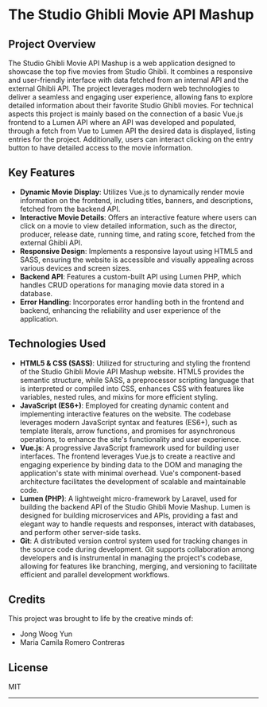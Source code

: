 # The Studio Ghibli Movie API Mashup

## Project Overview

The Studio Ghibli Movie API Mashup is a web application designed to showcase the top five movies from Studio Ghibli. It combines a responsive and user-friendly interface with data fetched from an internal API and the external Ghibli API. The project leverages modern web technologies to deliver a seamless and engaging user experience, allowing fans to explore detailed information about their favorite Studio Ghibli movies. For technical aspects this project is mainly based on the connection of a basic Vue.js frontend to a Lumen API where an API was developed and populated, through a fetch from Vue to Lumen API the desired data is displayed, listing entries for the project. Additionally, users can interact clicking on the entry button to have detailed access to the movie information.

## Key Features
- **Dynamic Movie Display**: Utilizes Vue.js to dynamically render movie information on the frontend, including titles, banners, and descriptions, fetched from the backend API.
- **Interactive Movie Details**: Offers an interactive feature where users can click on a movie to view detailed information, such as the director, producer, release date, running time, and rating score, fetched from the external Ghibli API.
- **Responsive Design**: Implements a responsive layout using HTML5 and SASS, ensuring the website is accessible and visually appealing across various devices and screen sizes.
- **Backend API**: Features a custom-built API using Lumen PHP, which handles CRUD operations for managing movie data stored in a database.
- **Error Handling**: Incorporates error handling both in the frontend and backend, enhancing the reliability and user experience of the application.

## Technologies Used

- **HTML5 & CSS (SASS)**: Utilized for structuring and styling the frontend of the Studio Ghibli Movie API Mashup website. HTML5 provides the semantic structure, while SASS, a preprocessor scripting language that is interpreted or compiled into CSS, enhances CSS with features like variables, nested rules, and mixins for more efficient styling.
- **JavaScript (ES6+)**: Employed for creating dynamic content and implementing interactive features on the website. The codebase leverages modern JavaScript syntax and features (ES6+), such as template literals, arrow functions, and promises for asynchronous operations, to enhance the site's functionality and user experience.
- **Vue.js**: A progressive JavaScript framework used for building user interfaces. The frontend leverages Vue.js to create a reactive and engaging experience by binding data to the DOM and managing the application's state with minimal overhead. Vue's component-based architecture facilitates the development of scalable and maintainable code.
- **Lumen (PHP)**: A lightweight micro-framework by Laravel, used for building the backend API of the Studio Ghibli Movie Mashup. Lumen is designed for building microservices and APIs, providing a fast and elegant way to handle requests and responses, interact with databases, and perform other server-side tasks.
- **Git**: A distributed version control system used for tracking changes in the source code during development. Git supports collaboration among developers and is instrumental in managing the project's codebase, allowing for features like branching, merging, and versioning to facilitate efficient and parallel development workflows.

## Credits

This project was brought to life by the creative minds of:

- Jong Woog Yun
- Maria Camila Romero Contreras

## License

MIT

---
